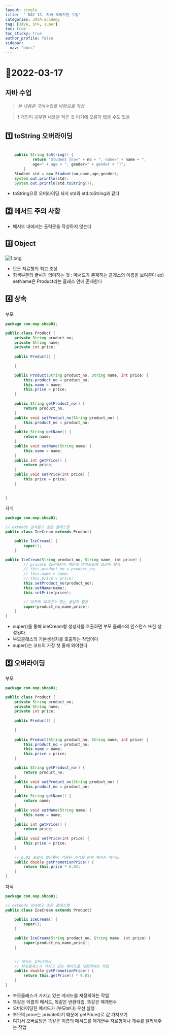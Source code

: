 ```yaml
---
layout: single
title:  " DAY-12. 자바 국비지원 수업"
categories: JAVA-academy
tag: [JAVA, 상속, super]
toc: true
toc_sticky: true
author_profile: false
sidebar:
  nav: "docs"
---
```


# 📌2022-03-17

## 자바 수업 

<!--Quote-->
> *본 내용은 국비수업을 바탕으로 작성*

> ❗ 개인이 공부한 내용을 적은 것 이기에 오류가 많을 수도 있음 


## 1️⃣ toString 오버라이딩

```java
				 
	public String toString() {
			return "Student [no=" + no + ", name=" + name + ", 
			age=" + age + ", gender=" + gender + "]";
		}
	Student std = new Student(no,name,age,gender);
	System.out.println(std);
	System.out.println(std.toString());
```

- toString으로 오버라이딩 되서 std와 std.toString과 같다

## 2️⃣ 메서드 주의 사항

- 메서드 내에서는 출력문을 작성하지 않는다

## 3️⃣ Object

![1.png](/assets/images/posts/2022-03-17/1.png)

- 모든 자료형의 최고 조상
- 회색부분의 글씨가 의미하는 것 : 메서드가 존재하는 클래스의 이름을 보여준다 ex) setName은 Product라는 클래스 안에 존재한다

## 4️⃣ 상속

부모 

```java
package com.oop.shop01;

public class Product {
	private String product_no;
	private String name;
	private int price;
	
	public Product() {
		
	}

	public Product(String product_no, String name, int price) {
		this.product_no = product_no;
		this.name = name;
		this.price = price;
	}
	
	public String getProduct_no() {
		return product_no;
	}
	public void setProduct_no(String product_no) {
		this.product_no = product_no;
	}
	public String getName() {
		return name;
	}
	public void setName(String name) {
		this.name = name;
	}
	public int getPrice() {
		return price;
	}
	public void setPrice(int price) {
		this.price = price;
	}
	
	
}
```

자식 

```java
package com.oop.shop01;

// extends 상속받고 싶은 클래스명 
public class IceCream extends Product{

	public IceCream() {
		super();
	}

public IceCream(String product_no, String name, int price) {
		// private 접근제한자 때문에 멤버필드에 접근이 불가
		// this.product_no = product_no;
		// this.name = name;
		// this.price = price;
		this.setProduct_no(product_no);
		this.setName(name);
		this.setPrice(price);

		// 부모의 매개변수 있는 생성자 활용
		super(product_no,name,price);
	}
}
```

- super()를 통해 iceCream형 생성자를 호출하면 부모 클래스의 인스턴스 또한 생성된다.
- 부모클래스의 기본생성자를 호출하는 작업이다
- super()는 코드의 가장 첫 줄에 와야한다

## 5️⃣ 오버라이딩

부모 

```java
package com.oop.shop01;

public class Product {
	private String product_no;
	private String name;
	private int price;
	
	public Product() {
		
	}
	
	public Product(String product_no, String name, int price) {
		this.product_no = product_no;
		this.name = name;
		this.price = price;
	}

	public String getProduct_no() {
		return product_no;
	}
	public void setProduct_no(String product_no) {
		this.product_no = product_no;
	}
	public String getName() {
		return name;
	}
	public void setName(String name) {
		this.name = name;
	}
	public int getPrice() {
		return price;
	}
	public void setPrice(int price) {
		this.price = price;
	}
	
	// 0.02 프로의 할인률이 적용된 가격을 반환 해주는 메서드
	public double getPromotionPrice() {
		return this.price * 0.02;		
	}
}
```

자식

```java
package com.oop.shop01;

// extends 상속받고 싶은 클래스명 
public class IceCream extends Product{

	public IceCream() {
		super();
	}
	
	public IceCream(String product_no, String name, int price) {
		super(product_no,name,price);
	}
	

	// 메서드 오버라이딩 
	// 부모클래스가 가지고 있는 메서드를 재정의하는 작업 
	public double getPromotionPrice() {
		return this.getPrice() * 0.01;		
	}
}
```

- 부모클래스가 가지고 있는 메서드를 재정의하는 작업
- 똑같은 이름의 메서드, 똑같은 반환타입, 똑같은 매개변수
- 오버라이딩된 메서드가 (부모보다) 우선 실행
- 부모의 price는 private이기 때문에 getPrice()로 값 가져오기
- 여기서 오버로딩은 똑같은 이름의 메서드를 매개변수 자료형이나 개수를 달리해주는 작업